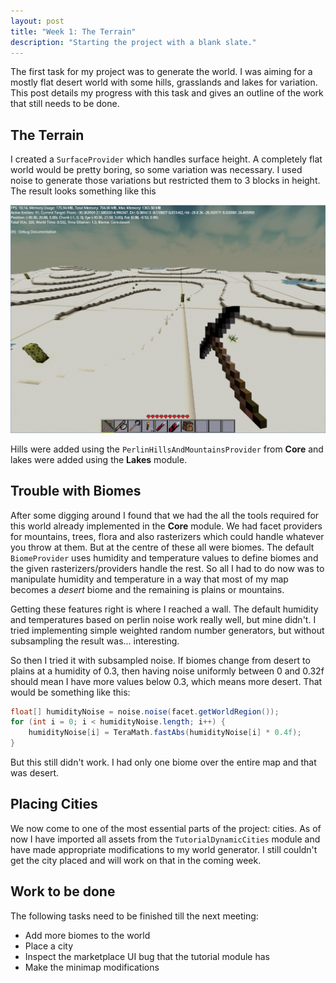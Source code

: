 ```yaml
---
layout: post
title: "Week 1: The Terrain"
description: "Starting the project with a blank slate."
---
```

The first task for my project was to generate the world. I was aiming for a mostly flat desert world with some hills, grasslands and lakes for variation. This post details my progress with this task and gives an outline of the work that still needs to be done.

## The Terrain

I created a `SurfaceProvider` which handles surface height. A completely flat world would be pretty boring, so some variation was necessary. I used noise to generate those variations but restricted them to 3 blocks in height. The result looks something like this

![Surface](/assets/images/posts/gsoc/Surface.png)

Hills were added using the `PerlinHillsAndMountainsProvider` from **Core** and lakes were added using the **Lakes** module.

## Trouble with Biomes

After some digging around I found that we had the all the tools required for this world already implemented in the **Core** module. We had facet providers for mountains, trees, flora and also rasterizers which could handle whatever you throw at them. But at the centre of these all were biomes. The default `BiomeProvider` uses humidity and temperature values to define biomes and the given rasterizers/providers handle the rest. So all I had to do now was to manipulate humidity and temperature in a way that most of my map becomes a _desert_ biome and the remaining is plains or mountains.

Getting these features right is where I reached a wall. The default humidity and temperatures based on perlin noise work really well, but mine didn't. I tried implementing simple weighted random number generators, but without subsampling the result was... interesting.

So then I tried it with subsampled noise. If biomes change from desert to plains at a humidity of 0.3, then having noise uniformly between 0 and 0.32f should mean I have more values below 0.3, which means more desert. That would be something like this:

```java
float[] humidityNoise = noise.noise(facet.getWorldRegion());
for (int i = 0; i < humidityNoise.length; i++) {
    humidityNoise[i] = TeraMath.fastAbs(humidityNoise[i] * 0.4f);
}
```

But this still didn't work. I had only one biome over the entire map and that was desert.

## Placing Cities

We now come to one of the most essential parts of the project: cities. As of now I have imported all assets from the `TutorialDynamicCities` module and have made appropriate modifications to my world generator. I still couldn't get the city placed and will work on that in the coming week.

## Work to be done

The following tasks need to be finished till the next meeting:

- Add more biomes to the world
- Place a city
- Inspect the marketplace UI bug that the tutorial module has
- Make the minimap modifications
